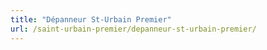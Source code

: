 ```yaml
---
title: "Dépanneur St-Urbain Premier"
url: /saint-urbain-premier/depanneur-st-urbain-premier/
---
```

